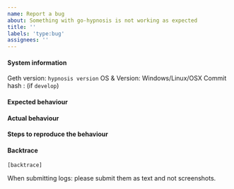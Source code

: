 ```yaml
---
name: Report a bug
about: Something with go-hypnosis is not working as expected
title: ''
labels: 'type:bug'
assignees: ''
---
```


#### System information

Geth version: `hypnosis version`
OS & Version: Windows/Linux/OSX
Commit hash : (if `develop`)

#### Expected behaviour


#### Actual behaviour


#### Steps to reproduce the behaviour


#### Backtrace

````
[backtrace]
````

When submitting logs: please submit them as text and not screenshots.
